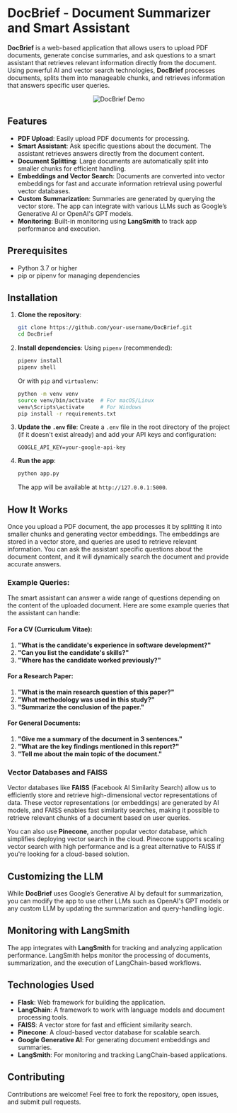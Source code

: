 
# DocBrief - Document Summarizer and Smart Assistant

**DocBrief** is a web-based application that allows users to upload PDF documents, generate concise summaries, and ask questions to a smart assistant that retrieves relevant information directly from the document. Using powerful AI and vector search technologies, **DocBrief** processes documents, splits them into manageable chunks, and retrieves information that answers specific user queries.

<p align="center">
  <img src="./doc_brief.gif" alt="DocBrief Demo">
</p>

## Features
- **PDF Upload**: Easily upload PDF documents for processing.
- **Smart Assistant**: Ask specific questions about the document. The assistant retrieves answers directly from the document content.
- **Document Splitting**: Large documents are automatically split into smaller chunks for efficient handling.
- **Embeddings and Vector Search**: Documents are converted into vector embeddings for fast and accurate information retrieval using powerful vector databases.
- **Custom Summarization**: Summaries are generated by querying the vector store. The app can integrate with various LLMs such as Google’s Generative AI or OpenAI's GPT models.
- **Monitoring**: Built-in monitoring using **LangSmith** to track app performance and execution.

## Prerequisites
- Python 3.7 or higher
- pip or pipenv for managing dependencies

## Installation

1. **Clone the repository**:
   ```bash
   git clone https://github.com/your-username/DocBrief.git
   cd DocBrief
   ```

2. **Install dependencies**:
   Using `pipenv` (recommended):
   ```bash
   pipenv install
   pipenv shell
   ```
   Or with `pip` and `virtualenv`:
   ```bash
   python -m venv venv
   source venv/bin/activate  # For macOS/Linux
   venv\Scripts\activate     # For Windows
   pip install -r requirements.txt
   ```

3. **Update the `.env` file**:
   Create a `.env` file in the root directory of the project (if it doesn't exist already) and add your API keys and configuration:
   ```env
   GOOGLE_API_KEY=your-google-api-key
   ```

4. **Run the app**:
   ```bash
   python app.py
   ```
   The app will be available at `http://127.0.0.1:5000`.

## How It Works

Once you upload a PDF document, the app processes it by splitting it into smaller chunks and generating vector embeddings. The embeddings are stored in a vector store, and queries are used to retrieve relevant information. You can ask the assistant specific questions about the document content, and it will dynamically search the document and provide accurate answers.

### Example Queries:
The smart assistant can answer a wide range of questions depending on the content of the uploaded document. Here are some example queries that the assistant can handle:

#### For a CV (Curriculum Vitae):
1. **"What is the candidate's experience in software development?"**
2. **"Can you list the candidate's skills?"**
3. **"Where has the candidate worked previously?"**

#### For a Research Paper:
1. **"What is the main research question of this paper?"**
2. **"What methodology was used in this study?"**
3. **"Summarize the conclusion of the paper."**

#### For General Documents:
1. **"Give me a summary of the document in 3 sentences."**
2. **"What are the key findings mentioned in this report?"**
3. **"Tell me about the main topic of the document."**

### Vector Databases and FAISS

Vector databases like **FAISS** (Facebook AI Similarity Search) allow us to efficiently store and retrieve high-dimensional vector representations of data. These vector representations (or embeddings) are generated by AI models, and FAISS enables fast similarity searches, making it possible to retrieve relevant chunks of a document based on user queries.

You can also use **Pinecone**, another popular vector database, which simplifies deploying vector search in the cloud. Pinecone supports scaling vector search with high performance and is a great alternative to FAISS if you're looking for a cloud-based solution.

## Customizing the LLM

While **DocBrief** uses Google’s Generative AI by default for summarization, you can modify the app to use other LLMs such as OpenAI's GPT models or any custom LLM by updating the summarization and query-handling logic.

## Monitoring with LangSmith

The app integrates with **LangSmith** for tracking and analyzing application performance. LangSmith helps monitor the processing of documents, summarization, and the execution of LangChain-based workflows.

## Technologies Used
- **Flask**: Web framework for building the application.
- **LangChain**: A framework to work with language models and document processing tools.
- **FAISS**: A vector store for fast and efficient similarity search.
- **Pinecone**: A cloud-based vector database for scalable search.
- **Google Generative AI**: For generating document embeddings and summaries.
- **LangSmith**: For monitoring and tracking LangChain-based applications.

## Contributing

Contributions are welcome! Feel free to fork the repository, open issues, and submit pull requests.
